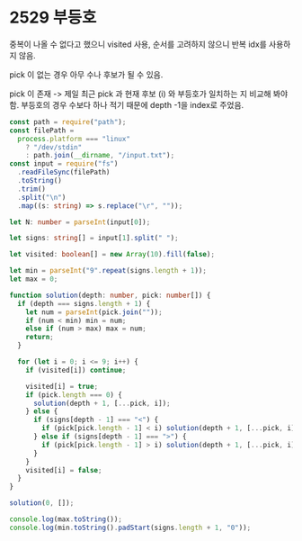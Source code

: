 # 2529 부등호

중복이 나올 수 없다고 했으니 visited 사용, 순서를 고려하지 않으니 반복 idx를 사용하지 않음.

pick 이 없는 경우 아무 수나 후보가 될 수 있음.

pick 이 존재 -> 제일 최근 pick 과 현재 후보 (i) 와 부등호가 일치하는 지 비교해 봐야 함. 부등호의 경우 수보다 하나 적기 때문에 depth -1을 index로 주었음.

```typescript
const path = require("path");
const filePath =
  process.platform === "linux"
    ? "/dev/stdin"
    : path.join(__dirname, "/input.txt");
const input = require("fs")
  .readFileSync(filePath)
  .toString()
  .trim()
  .split("\n")
  .map((s: string) => s.replace("\r", ""));

let N: number = parseInt(input[0]);

let signs: string[] = input[1].split(" ");

let visited: boolean[] = new Array(10).fill(false);

let min = parseInt("9".repeat(signs.length + 1));
let max = 0;

function solution(depth: number, pick: number[]) {
  if (depth === signs.length + 1) {
    let num = parseInt(pick.join(""));
    if (num < min) min = num;
    else if (num > max) max = num;
    return;
  }

  for (let i = 0; i <= 9; i++) {
    if (visited[i]) continue;

    visited[i] = true;
    if (pick.length === 0) {
      solution(depth + 1, [...pick, i]);
    } else {
      if (signs[depth - 1] === "<") {
        if (pick[pick.length - 1] < i) solution(depth + 1, [...pick, i]);
      } else if (signs[depth - 1] === ">") {
        if (pick[pick.length - 1] > i) solution(depth + 1, [...pick, i]);
      }
    }
    visited[i] = false;
  }
}

solution(0, []);

console.log(max.toString());
console.log(min.toString().padStart(signs.length + 1, "0"));
```
